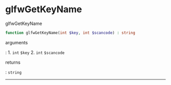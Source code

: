 # glfwGetKeyName
glfwGetKeyName

```php
function glfwGetKeyName(int $key, int $scancode) : string
```

arguments

:    1. `int` `$key` 
    2. `int` `$scancode` 

returns

:    `string` 

---
     